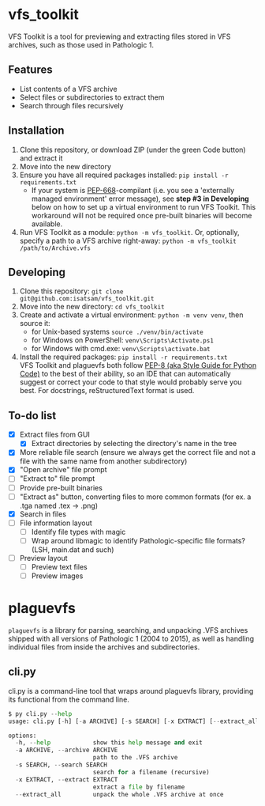 # vfs_toolkit
VFS Toolkit is a tool for previewing and extracting files stored in VFS archives, such as those used in Pathologic 1.

## Features
- List contents of a VFS archive
- Select files or subdirectories to extract them
- Search through files recursively

## Installation
1. Clone this repository, or download ZIP (under the green Code button) and extract it
2. Move into the new directory
3. Ensure you have all required packages installed: `pip install -r requirements.txt`
    - If your system is [PEP-668](https://peps.python.org/pep-0668/)-compilant (i.e. you see a 'externally managed environment' error message), see **step #3 in Developing** below on how to set up a virtual environment to run VFS Toolkit. This workaround will not be required once pre-built binaries will become available.
5. Run VFS Toolkit as a module: `python -m vfs_toolkit`. Or, optionally, specify a path to a VFS archive right-away: `python -m vfs_toolkit /path/to/Archive.vfs`

## Developing
1. Clone this repository: `git clone git@github.com:isatsam/vfs_toolkit.git`
2. Move into the new directory: `cd vfs_toolkit`
3. Create and activate a virtual environment: `python -m venv venv`, then source it:
   - for Unix-based systems `source ./venv/bin/activate`
   - for Windows on PowerShell: `venv\Scripts\Activate.ps1`
   - for Windows with cmd.exe: `venv\Scripts\activate.bat`
5. Install the required packages: `pip install -r requirements.txt`  
VFS Toolkit and plaguevfs both follow [PEP-8 (aka Style Guide for Python Code)](https://peps.python.org/pep-0008/) to the best of their ability, so an IDE that can automatically suggest or correct your code to that style would probably serve you best. For docstrings, reStructuredText format is used.

## To-do list
- [X] Extract files from GUI
  - [x] Extract directories by selecting the directory's name in the tree
- [X] More reliable file search (ensure we always get the correct file and not a file with the same name from another subdirectory)
- [X] "Open archive" file prompt
- [ ] "Extract to" file prompt
- [ ] Provide pre-built binaries
- [ ] "Extract as" button, converting files to more common formats (for ex. a .tga named .tex -> .png)
- [X] Search in files
- [ ] File information layout
  - [ ] Identify file types with magic
  - [ ] Wrap around libmagic to identify Pathologic-specific file formats? (LSH, main.dat and such)
- [ ] Preview layout
  - [ ] Preview text files
  - [ ] Preview images

# plaguevfs
`plaguevfs` is a library for parsing, searching, and unpacking .VFS archives shipped with all versions of Pathologic 1
(2004 to 2015), as well as handling individual files from inside the archives and subdirectories.
## cli.py
cli.py is a command-line tool that wraps around plaguevfs library, providing its functional from the command line.
```py
$ py cli.py --help
usage: cli.py [-h] [-a ARCHIVE] [-s SEARCH] [-x EXTRACT] [--extract_all]

options:
  -h, --help            show this help message and exit
  -a ARCHIVE, --archive ARCHIVE
                        path to the .VFS archive
  -s SEARCH, --search SEARCH
                        search for a filename (recursive)
  -x EXTRACT, --extract EXTRACT
                        extract a file by filename
  --extract_all         unpack the whole .VFS archive at once
```

